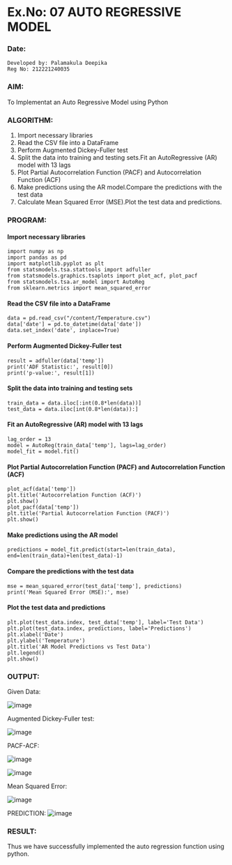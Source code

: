 # Ex.No: 07                                       AUTO REGRESSIVE MODEL
### Date: 
```
Developed by: Palamakula Deepika
Reg No: 212221240035
```
### AIM:
To Implementat an Auto Regressive Model using Python
### ALGORITHM:
1. Import necessary libraries
2. Read the CSV file into a DataFrame
3. Perform Augmented Dickey-Fuller test
4. Split the data into training and testing sets.Fit an AutoRegressive (AR) model with 13 lags
5. Plot Partial Autocorrelation Function (PACF) and Autocorrelation Function (ACF)
6. Make predictions using the AR model.Compare the predictions with the test data
7. Calculate Mean Squared Error (MSE).Plot the test data and predictions.
### PROGRAM:
#### Import necessary libraries
```
import numpy as np
import pandas as pd
import matplotlib.pyplot as plt
from statsmodels.tsa.stattools import adfuller
from statsmodels.graphics.tsaplots import plot_acf, plot_pacf
from statsmodels.tsa.ar_model import AutoReg
from sklearn.metrics import mean_squared_error
```
#### Read the CSV file into a DataFrame
```
data = pd.read_csv("/content/Temperature.csv")  
data['date'] = pd.to_datetime(data['date'])
data.set_index('date', inplace=True)
```
#### Perform Augmented Dickey-Fuller test
```
result = adfuller(data['temp']) 
print('ADF Statistic:', result[0])
print('p-value:', result[1])
```
#### Split the data into training and testing sets
```
train_data = data.iloc[:int(0.8*len(data))]
test_data = data.iloc[int(0.8*len(data)):]
```
#### Fit an AutoRegressive (AR) model with 13 lags
```
lag_order = 13
model = AutoReg(train_data['temp'], lags=lag_order)
model_fit = model.fit()
```
#### Plot Partial Autocorrelation Function (PACF) and Autocorrelation Function (ACF)
```
plot_acf(data['temp'])
plt.title('Autocorrelation Function (ACF)')
plt.show()
plot_pacf(data['temp'])
plt.title('Partial Autocorrelation Function (PACF)')
plt.show()
```
#### Make predictions using the AR model
```
predictions = model_fit.predict(start=len(train_data), end=len(train_data)+len(test_data)-1)
```
#### Compare the predictions with the test data
```
mse = mean_squared_error(test_data['temp'], predictions)
print('Mean Squared Error (MSE):', mse)
```
#### Plot the test data and predictions
```
plt.plot(test_data.index, test_data['temp'], label='Test Data')
plt.plot(test_data.index, predictions, label='Predictions')
plt.xlabel('Date')
plt.ylabel('Temperature')
plt.title('AR Model Predictions vs Test Data')
plt.legend()
plt.show()
```

### OUTPUT:
Given Data:

![image](https://github.com/Pavan-Gv/TSA_EXP7/assets/94827772/b43c7927-469e-4b6b-aa17-80c256a2a3ae)

Augmented Dickey-Fuller test:

![image](https://github.com/Pavan-Gv/TSA_EXP7/assets/94827772/c7613e33-a811-4398-a462-278844feb9c3)

PACF-ACF:

![image](https://github.com/Pavan-Gv/TSA_EXP7/assets/94827772/16aaae38-24ed-4a14-a481-7260defc8072)

![image](https://github.com/Pavan-Gv/TSA_EXP7/assets/94827772/0f9acf7d-28db-4c7f-b872-18e117e06dc5)

Mean Squared Error:

![image](https://github.com/Pavan-Gv/TSA_EXP7/assets/94827772/f268552e-5251-4942-b7ad-21aae65d4710)

PREDICTION:
![image](https://github.com/Pavan-Gv/TSA_EXP7/assets/94827772/67605332-5ac0-4c33-b3fe-14c3f58e4a93)

### RESULT:
Thus we have successfully implemented the auto regression function using python.
